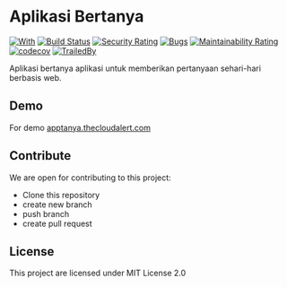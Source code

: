 # Aplikasi Bertanya
[![With](https://img.shields.io/badge/With-SemeFramework4-fb898f?style=flat)](https://seme.framework.web.id/) [![Build Status](https://travis-ci.com/drosanda/apptanya.svg?branch=main)](https://travis-ci.com/drosanda/apptanya) [![Security Rating](https://sonarcloud.io/api/project_badges/measure?project=drosanda_apptanya&metric=security_rating)](https://sonarcloud.io/dashboard?id=drosanda_apptanya) [![Bugs](https://sonarcloud.io/api/project_badges/measure?project=drosanda_apptanya&metric=bugs)](https://sonarcloud.io/dashboard?id=drosanda_apptanya) [![Maintainability Rating](https://sonarcloud.io/api/project_badges/measure?project=drosanda_apptanya&metric=sqale_rating)](https://sonarcloud.io/dashboard?id=drosanda_apptanya)  [![codecov](https://codecov.io/gh/drosanda/apptanya/branch/main/graph/badge.svg?token=CS2Y9O7PFT)](https://codecov.io/gh/drosanda/apptanya) [![TrailedBy](https://img.shields.io/badge/TrailedBy-SemeFramework4-fb898f?style=flat)](https://seme.framework.web.id/)

Aplikasi bertanya aplikasi untuk memberikan pertanyaan sehari-hari berbasis web.

## Demo
For demo [apptanya.thecloudalert.com](https://apptanya.thecloudalert.com)

## Contribute

We are open for contributing to this project:
- Clone this repository
- create new branch
- push branch
- create pull request


## License

This project are licensed under MIT License 2.0
